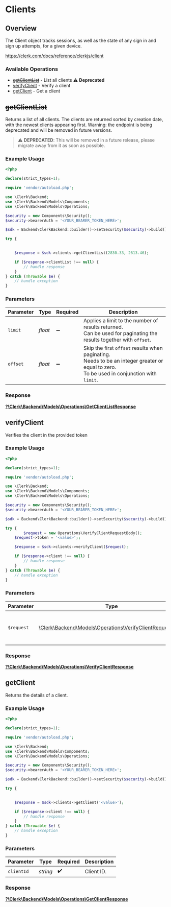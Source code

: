 # Clients


## Overview

The Client object tracks sessions, as well as the state of any sign in and sign up attempts, for a given device.

<https://clerk.com/docs/reference/clerkjs/client>
### Available Operations

* [~~getClientList~~](#getclientlist) - List all clients :warning: **Deprecated**
* [verifyClient](#verifyclient) - Verify a client
* [getClient](#getclient) - Get a client

## ~~getClientList~~

Returns a list of all clients. The clients are returned sorted by creation date,
with the newest clients appearing first.
Warning: the endpoint is being deprecated and will be removed in future versions.

> :warning: **DEPRECATED**: This will be removed in a future release, please migrate away from it as soon as possible.

### Example Usage

```php
<?php

declare(strict_types=1);

require 'vendor/autoload.php';

use \Clerk\Backend;
use \Clerk\Backend\Models\Components;
use \Clerk\Backend\Models\Operations;

$security = new Components\Security();
$security->bearerAuth = '<YOUR_BEARER_TOKEN_HERE>';

$sdk = Backend\ClerkBackend::builder()->setSecurity($security)->build();

try {
    

    $response = $sdk->clients->getClientList(2830.33, 2613.46);

    if ($response->clientList !== null) {
        // handle response
    }
} catch (Throwable $e) {
    // handle exception
}
```

### Parameters

| Parameter                                                                                                                                 | Type                                                                                                                                      | Required                                                                                                                                  | Description                                                                                                                               |
| ----------------------------------------------------------------------------------------------------------------------------------------- | ----------------------------------------------------------------------------------------------------------------------------------------- | ----------------------------------------------------------------------------------------------------------------------------------------- | ----------------------------------------------------------------------------------------------------------------------------------------- |
| `limit`                                                                                                                                   | *float*                                                                                                                                   | :heavy_minus_sign:                                                                                                                        | Applies a limit to the number of results returned.<br/>Can be used for paginating the results together with `offset`.                     |
| `offset`                                                                                                                                  | *float*                                                                                                                                   | :heavy_minus_sign:                                                                                                                        | Skip the first `offset` results when paginating.<br/>Needs to be an integer greater or equal to zero.<br/>To be used in conjunction with `limit`. |


### Response

**[?\Clerk\Backend\Models\Operations\GetClientListResponse](../../Models/Operations/GetClientListResponse.md)**


## verifyClient

Verifies the client in the provided token

### Example Usage

```php
<?php

declare(strict_types=1);

require 'vendor/autoload.php';

use \Clerk\Backend;
use \Clerk\Backend\Models\Components;
use \Clerk\Backend\Models\Operations;

$security = new Components\Security();
$security->bearerAuth = '<YOUR_BEARER_TOKEN_HERE>';

$sdk = Backend\ClerkBackend::builder()->setSecurity($security)->build();

try {
        $request = new Operations\VerifyClientRequestBody();
    $request->token = '<value>';;

    $response = $sdk->clients->verifyClient($request);

    if ($response->client !== null) {
        // handle response
    }
} catch (Throwable $e) {
    // handle exception
}
```

### Parameters

| Parameter                                                                                                      | Type                                                                                                           | Required                                                                                                       | Description                                                                                                    |
| -------------------------------------------------------------------------------------------------------------- | -------------------------------------------------------------------------------------------------------------- | -------------------------------------------------------------------------------------------------------------- | -------------------------------------------------------------------------------------------------------------- |
| `$request`                                                                                                     | [\Clerk\Backend\Models\Operations\VerifyClientRequestBody](../../Models/Operations/VerifyClientRequestBody.md) | :heavy_check_mark:                                                                                             | The request object to use for the request.                                                                     |


### Response

**[?\Clerk\Backend\Models\Operations\VerifyClientResponse](../../Models/Operations/VerifyClientResponse.md)**


## getClient

Returns the details of a client.

### Example Usage

```php
<?php

declare(strict_types=1);

require 'vendor/autoload.php';

use \Clerk\Backend;
use \Clerk\Backend\Models\Components;
use \Clerk\Backend\Models\Operations;

$security = new Components\Security();
$security->bearerAuth = '<YOUR_BEARER_TOKEN_HERE>';

$sdk = Backend\ClerkBackend::builder()->setSecurity($security)->build();

try {
    

    $response = $sdk->clients->getClient('<value>');

    if ($response->client !== null) {
        // handle response
    }
} catch (Throwable $e) {
    // handle exception
}
```

### Parameters

| Parameter          | Type               | Required           | Description        |
| ------------------ | ------------------ | ------------------ | ------------------ |
| `clientId`         | *string*           | :heavy_check_mark: | Client ID.         |


### Response

**[?\Clerk\Backend\Models\Operations\GetClientResponse](../../Models/Operations/GetClientResponse.md)**

